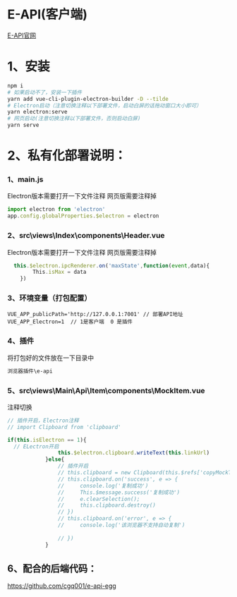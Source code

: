 # E-API(客户端)
[E-API官网](http://e-api.nodebook.top/#/)
# 1、安装
```bash
npm i
# 如果启动不了，安装一下插件
yarn add vue-cli-plugin-electron-builder -D --tilde
# Electron启动（注意切换注释以下部署文件，启动白屏的话拖动窗口大小即可）
yarn electron:serve
# 网页启动(注意切换注释以下部署文件，否则启动白屏)
yarn serve 
```
# 2、私有化部署说明：
### 1、main.js
Electron版本需要打开一下文件注释
网页版需要注释掉
```js
import electron from 'electron'
app.config.globalProperties.$electron = electron
```
### 2、src\views\Index\components\Header.vue
Electron版本需要打开一下文件注释
网页版需要注释掉
```js
  this.$electron.ipcRenderer.on('maxState',function(event,data){
        This.isMax = data
    })
```
### 3、环境变量（打包配置）
```
VUE_APP_publicPath='http://127.0.0.1:7001' // 部署API地址
VUE_APP_Electron=1  // 1是客户端  0 是插件
```
### 4、插件
将打包好的文件放在一下目录中
```bash
浏览器插件\e-api
```
### 5、src\views\Main\Api\Item\components\MockItem.vue
注释切换
```js
// 插件开启，Electron注释
// import Clipboard from 'clipboard'

if(this.isElectron == 1){
  // ELectron开启
                this.$electron.clipboard.writeText(this.linkUrl)
            }else{
                // 插件开启
                // this.clipboard = new Clipboard(this.$refs['copyMockText']);  
                // this.clipboard.on('success', e => {
                //     console.log('复制成功')
                //     This.$message.success('复制成功')  
                //     e.clearSelection();
                //     this.clipboard.destroy()
                // })
                // this.clipboard.on('error', e => {
                //     console.log('该浏览器不支持自动复制')
                   
                // })
            }
```
## 6、配合的后端代码：
https://github.com/cgq001/e-api-egg